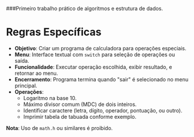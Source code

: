 ###Primeiro trabalho prático de algoritmos e estrutura de dados. 
# Regras Específicas
- **Objetivo**: Criar um programa de calculadora para operações especiais.
- **Menu**: Interface textual com `switch` para seleção de operações ou saída.
- **Funcionalidade**: Executar operação escolhida, exibir resultado, e retornar ao menu.
- **Encerramento**: Programa termina quando "sair" é selecionado no menu principal.
- **Operações**:
  - Logaritmo na base 10.
  - Máximo divisor comum (MDC) de dois inteiros.
  - Identificar caractere (letra, dígito, operador, pontuação, ou outro).
  - Imprimir tabela de tabuada conforme exemplo.

**Nota**: Uso de `math.h` ou similares é proibido.
